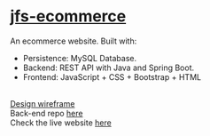 # <a href="https://thefashionstore.netlify.app/">jfs-ecommerce</a>
An ecommerce website.
Built with:
- Persistence: MySQL Database.
- Backend: REST API with Java and Spring Boot.
- Frontend: JavaScript + CSS + Bootstrap + HTML
<br>
<a href="https://app.moqups.com/z8XYZRXT8K1AW4d0rSd6ZxTSIv1i49gq/view/page/a0d565969">Design wireframe</a><br>
Back-end repo <a href="https://github.com/txlocnguyen/jfs-ecommerce-backend">here</a><br>
Check the live website <a href="https://thefashionstore.netlify.app/">here</a>
